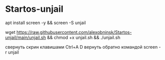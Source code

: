 # Startos-unjail
apt install screen -y && screen -S unjail 

wget https://raw.githubusercontent.com/alexobninsk/Startos-unjail/main/unjail.sh && chmod +x unjail.sh && ./unjail.sh 

свернуть скрин клавишами Ctrl+A D
вернуть обратно командой screen -r unjail
